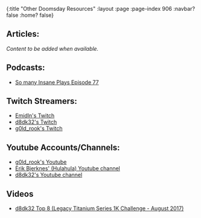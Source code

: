 {:title "Other Doomsday Resources"
 :layout :page
 :page-index 906
 :navbar? false
 :home? false}
 
 ## Articles:
 
  *Content to be added when available.*
 
 ## Podcasts:
 
 - [So many Insane Plays Episode 77](http://www.eternalcentral.com/so-many-insane-plays-podcast-episode-77-masters-25-preview-and-arabian-nights-review/)
 
 ## Twitch Streamers:
 
 - [Emidln's Twitch](https://www.twitch.tv/adam4300)
 - [d8dk32's Twitch](https://www.twitch.tv/ddftguy)
 - [g0ld_rook's Twitch](https://www.twitch.tv/g0ld_rook)
 
 ## Youtube Accounts/Channels:
 
 - [g0ld_rook's Youtube](https://www.youtube.com/channel/UC5uCLmqksd7KrHdKa6Gxmaw)
 - [Erik Bjerknes' (Hulahula) Youtube channel](https://www.youtube.com/user/hulahula5000)
 - [d8dk32's Youtube channel](https://www.youtube.com/channel/UCD0Os6qvXicEZl6gJ_xPXGw)
 
 ## Videos
 
 - [d8dk32 Top 8 (Legacy Titanium Series 1K Challenge - August 2017)](https://www.youtube.com/watch?v=VmmR_3pG0Rs&feature=youtu.be&t=38m3s)
